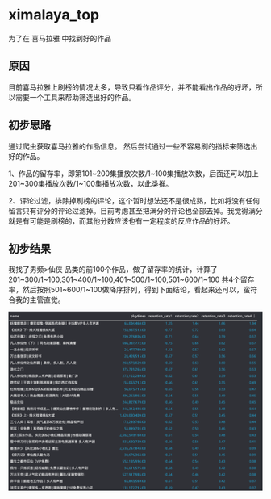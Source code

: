# ximalaya_top
为了在 喜马拉雅 中找到好的作品

## 原因
目前喜马拉雅上刷榜的情况太多，导致只看作品评分，并不能看出作品的好坏，所以需要一个工具来帮助筛选出好的作品。

## 初步思路
通过爬虫获取喜马拉雅的作品信息。
然后尝试通过一些不容易刷的指标来筛选出好的作品。

1、作品的留存率，即第101~200集播放次数/1~100集播放次数，后面还可以加上201~300集播放次数/1~100集播放次数，以此类推。

2、评论过滤，排除掉刷榜的评论，这个暂时想法还不是很成熟，比如将没有任何留言只有评分的评论过滤掉。目前考虑甚至把满分的评论也全部去掉。我觉得满分就是有可能是刷榜的，而其他分数应该也有一定程度的反应作品的好坏。

## 初步结果
我找了男频>仙侠 品类的前100个作品，做了留存率的统计，计算了201~300/1~100,301~400/1~100,401~500/1~100,501~600/1~100 共4个留存率，然后按照501~600/1~100做降序排列，得到下面结论，看起来还可以，蛮符合我的主管直觉。

![留存结果](../data/1.png)